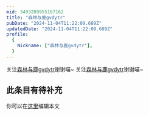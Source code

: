 ```yaml
---
mid: 3493289955167162
title: "森林与鹿gvdytr"
pubDate: "2024-11-04T11:22:09.689Z"
updatedDate: "2024-11-04T11:22:09.689Z"
profile:
  {
    Nickname: ["森林与鹿gvdytr"],
  }
---
```


关注[森林与鹿gvdytr](https://space.bilibili.com/3493289955167162)谢谢喵~ 关注[森林与鹿gvdytr](https://space.bilibili.com/3493289955167162)谢谢喵~

## 此条目有待补充
你可以在[这里](https://github.com/Yuhanawa/VTuber.ICU-Content/edit/master/v/森林与鹿gvdytr/index.md)编辑本文
